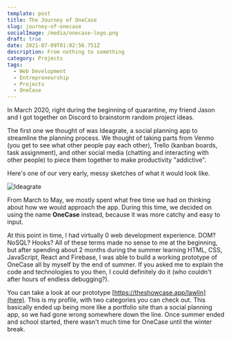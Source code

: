 ```yaml
---
template: post
title: The Journey of OneCase
slug: journey-of-onecase
socialImage: /media/onecase-logo.png
draft: true
date: 2021-07-09T01:02:56.751Z
description: From nothing to something
category: Projects
tags:
  - Web Development
  - Entrepreneurship
  - Projects
  - OneCase
---
```

In March 2020, right during the beginning of quarantine, my friend Jason and I got together on Discord to brainstorm random project ideas.


The first one we thought of was Ideagrate, a social planning app to streamline the planning process. We thought of taking parts from Venmo (you get to see what other people pay each other), Trello (kanban boards, task assignment), and other social media (chatting and interacting with other people) to piece them together to make productivity "addictive".

Here's one of our very early, messy sketches of what it would look like.


![Ideagrate](/media/ideagrate.PNG)



From March to May, we mostly spent what free time we had on thinking about how we would approach the app. During this time, we decided on using the name **OneCase** instead, because it was more catchy and easy to input.



At this point in time, I had virtually 0 web development experience. DOM? NoSQL? Hooks? All of these terms made no sense to me at the beginning, but after spending about 2 months during the summer learning HTML, CSS, JavaScript, React and Firebase, I was able to build a working prototype of OneCase all by myself by the end of summer. If you asked me to explain the code and technologies to you then, I could definitely do it (who couldn't after hours of endless debugging?). 



You can take a look at our prototype [https://theshowcase.app/lawlin](here). This is my profile, with two categories you can check out. This basically ended up being more like a portfolio site than a social planning app, so we had gone wrong somewhere down the line. Once summer ended and school started, there wasn't much time for OneCase until the winter break.